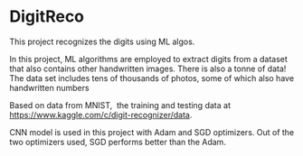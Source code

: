 # DigitReco
This project recognizes the digits using ML algos.


In this project, ML algorithms are employed to extract digits from a dataset that also contains other handwritten images. There is also a tonne of data! The data set includes tens of thousands of photos, some of which also have handwritten numbers


Based on data from MNIST,  the training and testing data at https://www.kaggle.com/c/digit-recognizer/data.


CNN model is used in this project with Adam and SGD optimizers. Out of the two optimizers used, SGD performs better than the Adam.
